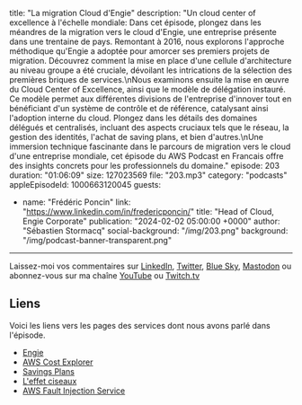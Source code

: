 title: "La migration Cloud d'Engie"
description: "Un cloud center of excellence à l'échelle mondiale: Dans cet épisode, plongez dans les méandres de la migration vers le cloud d'Engie, une entreprise présente dans une trentaine de pays. Remontant à 2016, nous explorons l'approche méthodique qu'Engie a adoptée pour amorcer ses premiers projets de migration. Découvrez comment la mise en place d'une cellule d'architecture au niveau groupe a été cruciale, dévoilant les intrications de la sélection des premières briques de services.\nNous examinons ensuite la mise en œuvre du Cloud Center of Excellence, ainsi que le modèle de délégation instauré. Ce modèle permet aux différentes divisions de l'entreprise d'innover tout en bénéficiant d'un système de contrôle et de référence, catalysant ainsi l'adoption interne du cloud. Plongez dans les détails des domaines délégués et centralisés, incluant des aspects cruciaux tels que le réseau, la gestion des identités, l'achat de saving plans, et bien d'autres.\nUne immersion technique fascinante dans le parcours de migration vers le cloud d'une entreprise mondiale, cet épisode du AWS Podcast en Francais offre des insights concrets pour les professionnels du domaine."
episode: 203
duration: "01:06:09"
size: 127023569
file: "203.mp3"
category: "podcasts"
appleEpisodeId: 1000663120045
guests:
  - name: "Frédéric Poncin"
    link: "https://www.linkedin.com/in/fredericponcin/"
    title: "Head of Cloud, Engie Corporate"
publication: "2024-02-02 05:00:00 +0000"
author: "Sébastien Stormacq"
social-background: "/img/203.png"
background: "/img/podcast-banner-transparent.png"
---

Laissez-moi vos commentaires sur [LinkedIn](https://www.linkedin.com/in/sebastienstormacq/), [Twitter](https://twitter.com/sebsto), [Blue Sky](https://bsky.app/profile/sebsto.bsky.social), [Mastodon](https://awscommunity.social/@sebsto) ou abonnez-vous sur ma chaîne [YouTube](https://www.youtube.com/sebsto) ou [Twitch.tv](https://www.twitch.tv/sebAWS)

## Liens

Voici les liens vers les pages des services dont nous avons parlé dans l'épisode.

- [Engie](https://www.engie.com)
- [AWS Cost Explorer](https://aws.amazon.com/aws-cost-management/aws-cost-explorer/)
- [Savings Plans](https://aws.amazon.com/savingsplans/)
- [L'effet ciseaux](https://fr.wikipedia.org/wiki/Effet_ciseaux)
- [AWS Fault Injection Service](https://aws.amazon.com/fis/)
